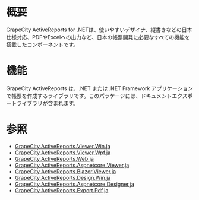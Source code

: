 # 概要

GrapeCity ActiveReports for .NETは、使いやすいデザイナ、縦書きなどの日本仕様対応、PDFやExcelへの出力など、日本の帳票開発に必要なすべての機能を搭載したコンポーネントです。

# 機能

GrapeCity ActiveReports は、.NET または .NET Framework アプリケーションで帳票を作成するライブラリです。このパッケージには、ドキュメントエクスポートライブラリが含まれます。

# 参照

* [GrapeCity.ActiveReports.Viewer.Win.ja](https://www.nuget.org/packages/GrapeCity.ActiveReports.Viewer.Win.ja/)
* [GrapeCity.ActiveReports.Viewer.Wpf.ja](https://www.nuget.org/packages/GrapeCity.ActiveReports.Viewer.Wpf.ja/)
* [GrapeCity.ActiveReports.Web.ja](https://www.nuget.org/packages/GrapeCity.ActiveReports.Web.ja/)
* [GrapeCity.ActiveReports.Aspnetcore.Viewer.ja](https://www.nuget.org/packages/GrapeCity.ActiveReports.Aspnetcore.Viewer.ja/)
* [GrapeCity.ActiveReports.Blazor.Viewer.ja](https://www.nuget.org/packages/GrapeCity.ActiveReports.Blazor.Viewer.ja/)
* [GrapeCity.ActiveReports.Design.Win.ja](https://www.nuget.org/packages/GrapeCity.ActiveReports.Design.Win.ja/)
* [GrapeCity.ActiveReports.Aspnetcore.Designer.ja](https://www.nuget.org/packages/GrapeCity.ActiveReports.Aspnetcore.Designer.ja/)
* [GrapeCity.ActiveReports.Export.Pdf.ja](https://www.nuget.org/packages/GrapeCity.ActiveReports.Export.Pdf.ja/)